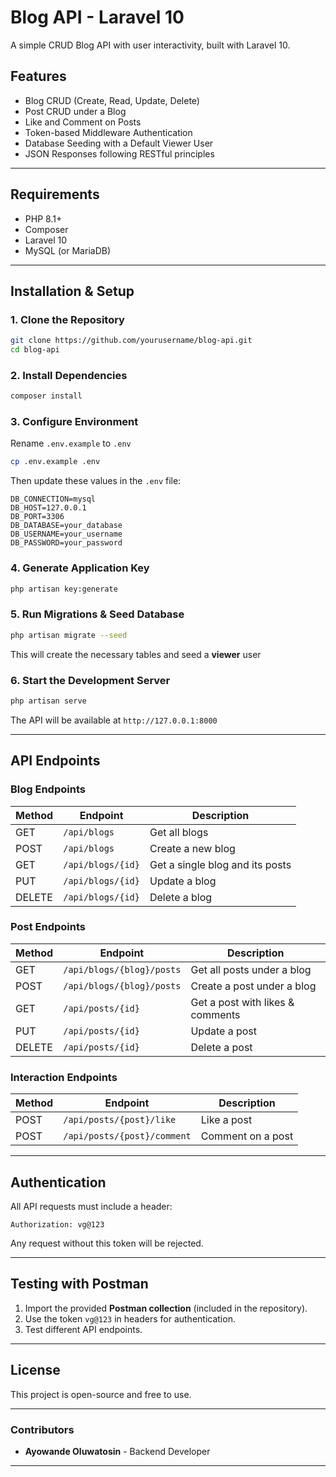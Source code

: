 
# **Blog API - Laravel 10**  
A simple CRUD Blog API with user interactivity, built with Laravel 10.  

## **Features**  
- Blog CRUD (Create, Read, Update, Delete)  
- Post CRUD under a Blog  
- Like and Comment on Posts  
- Token-based Middleware Authentication  
- Database Seeding with a Default Viewer User  
- JSON Responses following RESTful principles  

---

## **Requirements**  
- PHP 8.1+  
- Composer  
- Laravel 10  
- MySQL (or MariaDB)  

---

## **Installation & Setup**  

### **1. Clone the Repository**  
```sh
git clone https://github.com/yourusername/blog-api.git
cd blog-api
```

### **2. Install Dependencies**  
```sh
composer install
```

### **3. Configure Environment**  
Rename `.env.example` to `.env`  
```sh
cp .env.example .env
```
Then update these values in the `.env` file:  
```
DB_CONNECTION=mysql  
DB_HOST=127.0.0.1  
DB_PORT=3306  
DB_DATABASE=your_database  
DB_USERNAME=your_username  
DB_PASSWORD=your_password  
```

### **4. Generate Application Key**  
```sh
php artisan key:generate
```

### **5. Run Migrations & Seed Database**  
```sh
php artisan migrate --seed
```
This will create the necessary tables and seed a **viewer** user

### **6. Start the Development Server**  
```sh
php artisan serve
```
The API will be available at `http://127.0.0.1:8000`  

---

## **API Endpoints**  

### **Blog Endpoints**  
| Method | Endpoint | Description |
|--------|---------|-------------|
| GET | `/api/blogs` | Get all blogs |
| POST | `/api/blogs` | Create a new blog |
| GET | `/api/blogs/{id}` | Get a single blog and its posts |
| PUT | `/api/blogs/{id}` | Update a blog |
| DELETE | `/api/blogs/{id}` | Delete a blog |

### **Post Endpoints**  
| Method | Endpoint | Description |
|--------|---------|-------------|
| GET | `/api/blogs/{blog}/posts` | Get all posts under a blog |
| POST | `/api/blogs/{blog}/posts` | Create a post under a blog |
| GET | `/api/posts/{id}` | Get a post with likes & comments |
| PUT | `/api/posts/{id}` | Update a post |
| DELETE | `/api/posts/{id}` | Delete a post |

### **Interaction Endpoints**  
| Method | Endpoint | Description |
|--------|---------|-------------|
| POST | `/api/posts/{post}/like` | Like a post |
| POST | `/api/posts/{post}/comment` | Comment on a post |

---

## **Authentication**  
All API requests must include a header:  
```
Authorization: vg@123
```
Any request without this token will be rejected.  

---

## **Testing with Postman**  
1. Import the provided **Postman collection** (included in the repository).  
2. Use the token `vg@123` in headers for authentication.  
3. Test different API endpoints.  

---

## **License**  
This project is open-source and free to use.  

---

### **Contributors**  
- **Ayowande Oluwatosin** - Backend Developer  

---
